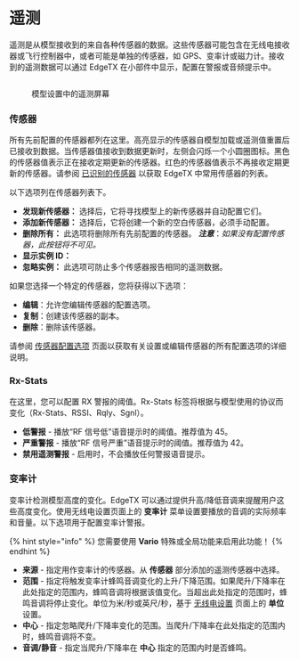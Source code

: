 # 遥测

遥测是从模型接收到的来自各种传感器的数据。这些传感器可能包含在无线电接收器或飞行控制器中，或者可能是单独的传感器，如 GPS、变率计或磁力计。接收到的遥测数据可以通过 EdgeTX 在小部件中显示，配置在警报或音频提示中。

<figure><img src="/.gitbook/assets/telemetry.png" alt=""><figcaption><p>模型设置中的遥测屏幕</p></figcaption></figure>

### **传感器**

所有先前配置的传感器都列在这里。高亮显示的传感器自模型加载或遥测值重置后已接收到数据。当传感器值接收到数据更新时，左侧会闪烁一个小圆圈图标。黑色的传感器值表示正在接收定期更新的传感器。红色的传感器值表示不再接收定期更新的传感器。请参阅 [已识别的传感器](../../../bw-radios/model-select/telemetry/common-telemetry-sensors.md) 以获取 EdgeTX 中常用传感器的列表。

以下选项列在传感器列表下。

* **发现新传感器：** 选择后，它将寻找模型上的新传感器并自动配置它们。&#x20;
* **添加新传感器：** 选择后，它将创建一个新的空白传感器，必须手动配置。&#x20;
* **删除所有：** 此选项将删除所有先前配置的传感器。 _**注意**_：_如果没有配置传感器，此按钮将不可见。_
* **显示实例 ID：**
* **忽略实例：** 此选项可防止多个传感器报告相同的遥测数据。

如果您选择一个特定的传感器，您将获得以下选项：&#x20;

* **编辑**：允许您编辑传感器的配置选项。
* **复制**：创建该传感器的副本。
* **删除**：删除该传感器。

请参阅 [传感器配置选项](sensor-configuration-options.md) 页面以获取有关设置或编辑传感器的所有配置选项的详细说明。

### **Rx-Stats**

在这里，您可以配置 RX 警报的阈值。Rx-Stats 标签将根据与模型使用的协议而变化（Rx-Stats、RSSI、Rqly、Sgnl）。

* **低警报** - 播放“RF 信号低”语音提示时的阈值。推荐值为 45。
* **严重警报** - 播放“RF 信号严重”语音提示时的阈值。推荐值为 42。
* **禁用遥测警报** - 启用时，不会播放任何警报语音提示。

### **变率计**

变率计检测模型高度的变化。EdgeTX 可以通过提供升高/降低音调来提醒用户这些高度变化。使用无线电设置页面上的 **变率计** 菜单设置要播放的音调的实际频率和音量。以下选项用于配置变率计警报。

{% hint style="info" %}
您需要使用 **Vario** 特殊或全局功能来启用此功能！
{% endhint %}

* **来源** - 指定用作变率计的传感器。从 **传感器** 部分添加的遥测传感器中选择。
* **范围** - 指定将触发变率计蜂鸣音调变化的上升/下降范围。如果爬升/下降率在此处指定的范围内，蜂鸣音调将根据该值变化。当超出此处指定的范围时，蜂鸣音调将停止变化。单位为米/秒或英尺/秒，基于 [无线电设置](../../radio-settings/radio-setup/) 页面上的 **单位** 设置。
* **中心** - 指定忽略爬升/下降率变化的范围。当爬升/下降率在此处指定的范围内时，蜂鸣音调将不变。
* **音调/静音** - 指定当爬升/下降率在 **中心** 指定的范围内时是否蜂鸣。